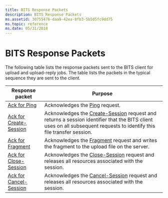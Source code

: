 ```yaml
---
title: BITS Response Packets
description: BITS Response Packets
ms.assetid: 30755476-daa9-42ea-8fb3-5b505fc9dd75
ms.topic: reference
ms.date: 05/31/2018
---
```


# BITS Response Packets

The following table lists the response packets sent to the BITS client for upload and upload-reply jobs. The table lists the packets in the typical sequence they are sent to the client.



| Response packet                                      | Purpose                                                                                                                                                                                     |
|------------------------------------------------------|---------------------------------------------------------------------------------------------------------------------------------------------------------------------------------------------|
| [Ack for Ping](ack-for-ping.md)                     | Acknowledges the [Ping](ping.md) request.                                                                                                                                                  |
| [Ack for Create-Session](ack-for-create-session.md) | Acknowledges the [Create-Session](create-session.md) request and returns a session identifier that the BITS client uses on all subsequent requests to identify this file transfer session. |
| [Ack for Fragment](ack-for-fragment.md)             | Acknowledges the [Fragment](fragment.md) request and writes the fragment to the upload file on the server.                                                                                 |
| [Ack for Close-Session](ack-for-close-session.md)   | Acknowledges the [Close-Session](close-session.md) request and releases all resources associated with the session.                                                                         |
| [Ack for Cancel-Session](ack-for-cancel-session.md) | Acknowledges the [Cancel-Session](cancel-session.md) request and releases all resources associated with the session.                                                                       |



 

 

 




